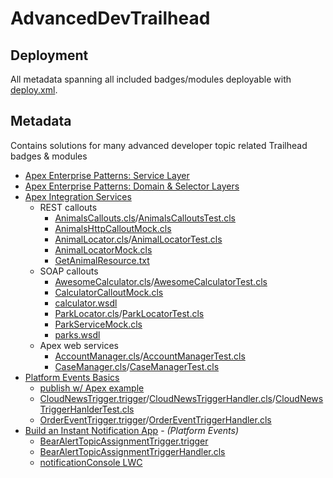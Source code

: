 # AdvancedDevTrailhead

## Deployment

All metadata spanning all included badges/modules deployable with [deploy.xml](packages/deploy.xml).

## Metadata

Contains solutions for many advanced developer topic related Trailhead badges &amp; modules

- [Apex Enterprise Patterns: Service Layer](https://trailhead.salesforce.com/content/learn/modules/apex_patterns_sl)
- [Apex Enterprise Patterns: Domain & Selector Layers](https://trailhead.salesforce.com/content/learn/modules/apex_patterns_dsl)
- [Apex Integration Services](https://trailhead.salesforce.com/content/learn/modules/apex_integration_services)
    - REST callouts
        - [AnimalsCallouts.cls](force-app/main/default/classes/AnimalsCallouts.cls)/[AnimalsCalloutsTest.cls](force-app/main/default/classes/AnimalsCalloutsTest.cls)
        - [AnimalsHttpCalloutMock.cls](force-app/main/default/classes/AnimalsHttpCalloutMock.cls)
        - [AnimalLocator.cls](force-app/main/default/classes/AnimalLocator.cls)/[AnimalLocatorTest.cls](force-app/main/default/classes/AnimalLocatorTest.cls)
        - [AnimalLocatorMock.cls](force-app/main/default/classes/AnimalLocatorMock.cls)
        - [GetAnimalResource.txt](force-app/main/default/staticresources/GetAnimalResource.txt)
    - SOAP callouts
        - [AwesomeCalculator.cls](force-app/main/default/classes/AwesomeCalculator.cls)/[AwesomeCalculatorTest.cls](force-app/main/default/classes/AwesomeCalculatorTest.cls)
        - [CalculatorCalloutMock.cls](force-app/main/default/classes/CalculatorCalloutMock.cls)
        - [calculator.wsdl](calculator.wsdl)
        - [ParkLocator.cls](force-app/main/default/classes/ParkLocator.cls)/[ParkLocatorTest.cls](force-app/main/default/classes/ParkLocatorTest.cls)
        - [ParkServiceMock.cls](force-app/main/default/classes/ParkServiceMock.cls)
        - [parks.wsdl](parks.wsdl)
    - Apex web services
        - [AccountManager.cls](force-app/main/default/classes/AccountManager.cls)/[AccountManagerTest.cls](force-app/main/default/classes/AccountManagerTest.cls)
        - [CaseManager.cls](force-app/main/default/classes/CaseManager.cls)/[CaseManagerTest.cls](force-app/main/default/classes/CaseManagerTest.cls)
- [Platform Events Basics](https://trailhead.salesforce.com/content/learn/modules/platform_events_basics)
    - [publish w/ Apex example](scripts/apex/publishPlatformEventsExample.apex)
    - [CloudNewsTrigger.trigger](force-app/main/default/triggers/CloudNewsTrigger.trigger)/[CloudNewsTriggerHandler.cls](force-app/main/default/classes/CloudNewsTriggerHandler.cls)/[CloudNewsTriggerHanlderTest.cls](force-app/main/default/classes/CloudNewsTriggerHandlerTest.cls)
    - [OrderEventTrigger.trigger](force-app/main/default/triggers/OrderEventTrigger.trigger)/[OrderEventTriggerHandler.cls](force-app/main/default/classes/OrderEventTriggerHandler.cls)
- [Build an Instant Notification App](https://trailhead.salesforce.com/content/learn/projects/workshop-platform-events) - *(Platform Events)*
    - [BearAlertTopicAssignmentTrigger.trigger](force-app/main/default/triggers/BearAlertTopicAssignmentTrigger.trigger)
    - [BearAlertTopicAssignmentTriggerHandler.cls](force-app/main/default/classes/BearAlertTopicAssignmentTriggerHandler.cls)
    - [notificationConsole LWC](force-app/main/default/lwc/notificationConsole/)
